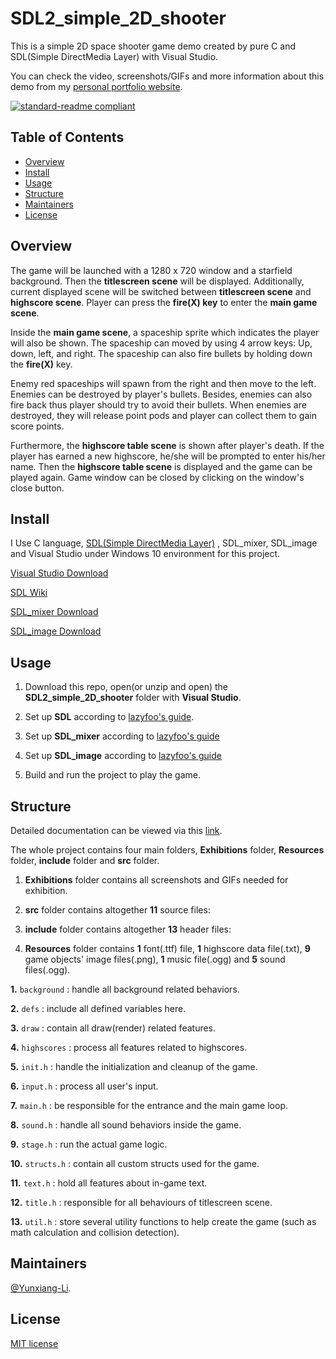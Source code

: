 # SDL2_simple_2D_shooter

This is a simple 2D space shooter game demo created by pure C and SDL(Simple DirectMedia Layer) with Visual Studio.

You can check the video, screenshots/GIFs and more information about this demo from my [personal portfolio website](https://yunxiang-li.github.io./#/game-projects).

[![standard-readme compliant](https://img.shields.io/badge/readme%20style-standard-brightgreen.svg?style=flat-square)](https://github.com/RichardLitt/standard-readme)

## Table of Contents

- [Overview](#Overview)
- [Install](#install)
- [Usage](#Usage)
- [Structure](#Structure)
- [Maintainers](#Maintainers)
- [License](#license)

## Overview

The game will be launched with a 1280 x 720 window and a starfield background. Then the **titlescreen scene** will be displayed. Additionally, current displayed scene will be switched between **titlescreen scene** and **highscore scene**. Player can press the **fire(X) key** to enter the **main game scene**.

Inside the **main game scene**, a spaceship sprite which indicates the player will also be shown. The spaceship can moved by using 4 arrow keys: Up, down, left, and right. The spaceship can also fire bullets by holding down the **fire(X)** key.

Enemy red spaceships will spawn from the right and then move to the left. Enemies can be destroyed by player's bullets. Besides, enemies can also fire back thus player should try to avoid their bullets. When enemies are destroyed, they will release point pods and player can collect them to gain score points.

Furthermore, the **highscore table scene** is shown after player's death. If the player has earned a new highscore, he/she will be prompted to enter his/her name. Then the **highscore table scene** is displayed and the game can be played again. Game window can be closed by clicking on the window's close button.

## Install

I Use C language, [SDL(Simple DirectMedia Layer)](https://www.libsdl.org/) , SDL_mixer, SDL_image and Visual Studio under Windows 10 environment for this project.

[Visual Studio Download](https://visualstudio.microsoft.com/vs/)<br>

[SDL Wiki](http://wiki.libsdl.org/FrontPage)

[SDL_mixer Download](https://github.com/libsdl-org/SDL_mixer)

[SDL_image Download](https://github.com/libsdl-org/SDL_image)

## Usage

1. Download this repo, open(or unzip and open) the **SDL2_simple_2D_shooter** folder with **Visual Studio**.

2. Set up **SDL** according to [lazyfoo's guide](https://lazyfoo.net/tutorials/SDL/01_hello_SDL/windows/index.php).

3. Set up **SDL_mixer** according to [lazyfoo's guide](https://lazyfoo.net/SDL_tutorials/lesson11/index.php)

4. Set up **SDL_image** according to [lazyfoo's guide](https://lazyfoo.net/tutorials/SDL/06_extension_libraries_and_loading_other_image_formats/index.php)

5. Build and run the project to play the game.

## Structure

Detailed documentation can be viewed via this [link](https://yunxiang-li.github.io/SDL2_shooter_document/html/).

The whole project contains four main folders, **Exhibitions** folder, **Resources** folder, **include** folder and **src** folder.

1. **Exhibitions** folder contains all screenshots and GIFs needed for exhibition.

2. **src** folder contains altogether **11** source files:

3. **include** folder contains altogether **13** header files:

4. **Resources** folder contains **1** font(.ttf) file, **1** highscore data file(.txt), **9** game objects' image files(.png), **1** music file(.ogg) and **5** sound files(.ogg).

**1.** `background` : handle all background related behaviors.

**2.** `defs` : include all defined variables here.

**3.** `draw` : contain all draw(render) related features.

**4.** `highscores` : process all features related to highscores.

**5.** `init.h` : handle the initialization and cleanup of the game.

**6.** `input.h` : process all user's input.

**7.** `main.h` : be responsible for the entrance and the main game loop.

**8.** `sound.h` : handle all sound behaviors inside the game.

**9.** `stage.h` : run the actual game logic.

**10.** `structs.h` : contain all custom structs used for the game.

**11.** `text.h` : hold all features about in-game text.

**12.** `title.h` : responsible for all behaviours of titlescreen scene.

**13.** `util.h` : store several utility functions to help create the game (such as math calculation and collision detection).

## Maintainers

[@Yunxiang-Li](https://github.com/Yunxiang-Li).

## License

[MIT license](https://github.com/Yunxiang-Li/SDL2_simple_2D_shooter/blob/main/LICENSE)
